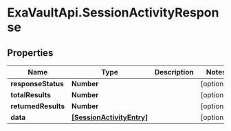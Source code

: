 # ExaVaultApi.SessionActivityResponse

## Properties
Name | Type | Description | Notes
------------ | ------------- | ------------- | -------------
**responseStatus** | **Number** |  | [optional] 
**totalResults** | **Number** |  | [optional] 
**returnedResults** | **Number** |  | [optional] 
**data** | [**[SessionActivityEntry]**](SessionActivityEntry.md) |  | [optional] 
